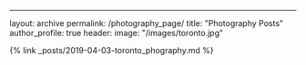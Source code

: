 ---
layout: archive
permalink: /photography_page/
title: "Photography Posts"
author_profile: true
header:
  image: "/images/toronto.jpg"

{% link _posts/2019-04-03-toronto_phography.md %}
